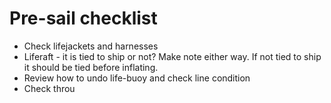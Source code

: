 # Pre-sail checklist
- Check lifejackets and harnesses
- Liferaft - it is tied to ship or not? Make note either way. If not tied to ship it should be tied before inflating.
- Review how to undo life-buoy and check line condition
- Check throu